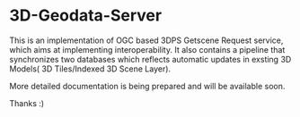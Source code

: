 # 3D-Geodata-Server
This is an implementation of OGC based 3DPS Getscene Request service, which aims at implementing interoperability. It also contains a pipeline that synchronizes two databases which reflects automatic updates in exsting 3D Models( 3D Tiles/Indexed 3D Scene Layer).

More detailed documentation is being prepared and will be available soon.

Thanks :)
